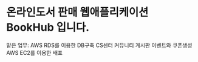 <h1>온라인도서 판매 웹애플리케이션 BookHub 입니다. </h1>

맡은 업무: AWS RDS를 이용한 DB구축
          CS센터
          커뮤니티 게시판
          이벤트와 쿠폰생성
          AWS EC2를 이용한 배포
